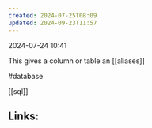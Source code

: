 ```yaml
---
created: 2024-07-25T08:09
updated: 2024-09-23T11:57
---
```

2024-07-24 10:41

This gives a column or table an [[aliases]]

#database 

[[sql]]
## Links:



